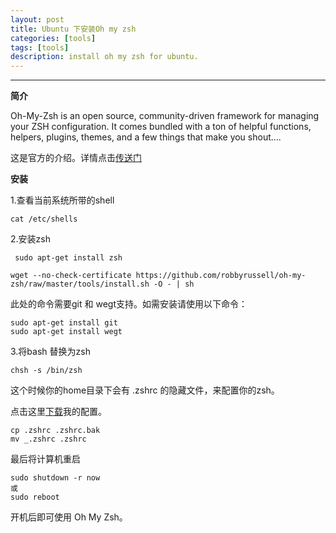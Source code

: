 ```yaml
---
layout: post
title: Ubuntu 下安装Oh my zsh
categories: [tools]
tags: [tools]
description: install oh my zsh for ubuntu.
---
```


-----
**简介**

Oh-My-Zsh is an open source, community-driven framework for managing your ZSH configuration. It comes bundled with a ton of helpful functions, helpers, plugins, themes, and a few things that make you shout....

这是官方的介绍。详情点击<a href="http://ohmyz.sh/">传送门</a>

**安装**

1.查看当前系统所带的shell

    cat /etc/shells

2.安装zsh

     sudo apt-get install zsh

    wget --no-check-certificate https://github.com/robbyrussell/oh-my-zsh/raw/master/tools/install.sh -O - | sh

此处的命令需要git 和 wegt支持。如需安装请使用以下命令：

    sudo apt-get install git
    sudo apt-get install wegt

3.将bash 替换为zsh

    chsh -s /bin/zsh

这个时候你的home目录下会有  .zshrc  的隐藏文件，来配置你的zsh。

点击这里<a href="/files/zshrc.tar.gz">下载</a>我的配置。

    cp .zshrc .zshrc.bak
    mv _.zshrc .zshrc

最后将计算机重启

    sudo shutdown -r now
    或
    sudo reboot

开机后即可使用 Oh My Zsh。
